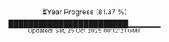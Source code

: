 <p align="center">
⏳Year Progress (81.37 %)<br>
████████████████████████▁▁▁▁▁▁ <br>
<sub>Updated: Sat, 25 Oct 2025 00:12:21 GMT</sub>
</p>


